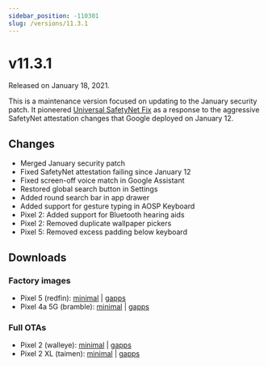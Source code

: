 ```yaml
---
sidebar_position: -110301
slug: /versions/11.3.1
---
```


# v11.3.1

Released on January 18, 2021.

This is a maintenance version focused on updating to the January security patch. It pioneered [Universal SafetyNet Fix](https://github.com/kdrag0n/universal-safetynet-fix) as a response to the aggressive SafetyNet attestation changes that Google deployed on January 12.

## Changes

- Merged January security patch
- Fixed SafetyNet attestation failing since January 12
- Fixed screen-off voice match in Google Assistant
- Restored global search button in Settings
- Added round search bar in app drawer
- Added support for gesture typing in AOSP Keyboard
- Pixel 2: Added support for Bluetooth hearing aids
- Pixel 2: Removed duplicate wallpaper pickers
- Pixel 5: Removed excess padding below keyboard

## Downloads

### Factory images

- Pixel 5 (redfin): [minimal](https://github.com/ProtonAOSP/android_device_google_redbull/releases/download/v11.3.1/proton-aosp_redfin_11.3.1.zip) | [gapps](https://github.com/ProtonAOSP/android_device_google_redbull/releases/download/v11.3.1/proton-aosp_redfin_11.3.1-gapps.zip)
- Pixel 4a 5G (bramble): [minimal](https://github.com/ProtonAOSP/android_device_google_redbull/releases/download/v11.3.1/proton-aosp_bramble_11.3.1.zip) | [gapps](https://github.com/ProtonAOSP/android_device_google_redbull/releases/download/v11.3.1/proton-aosp_bramble_11.3.1-gapps.zip)

### Full OTAs

- Pixel 2 (walleye): [minimal](https://github.com/ProtonAOSP/android_device_google_wahoo/releases/download/v11.3.1/proton-aosp_walleye_11.3.1.zip) | [gapps](https://github.com/ProtonAOSP/android_device_google_wahoo/releases/download/v11.3.1/proton-aosp_walleye_11.3.1-gapps.zip)
- Pixel 2 XL (taimen): [minimal](https://github.com/ProtonAOSP/android_device_google_wahoo/releases/download/v11.3.1/proton-aosp_taimen_11.3.1.zip) | [gapps](https://github.com/ProtonAOSP/android_device_google_wahoo/releases/download/v11.3.1/proton-aosp_taimen_11.3.1-gapps.zip)

